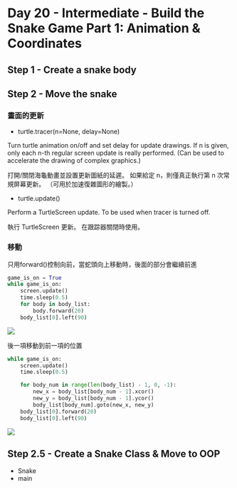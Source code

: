 # Day 20 - Intermediate - Build the Snake Game Part 1: Animation & Coordinates

## Step 1 - Create a snake body

## Step 2 - Move the snake

### 畫面的更新

* turtle.tracer(n=None, delay=None)

Turn turtle animation on/off and set delay for update drawings. If n is given, only each n-th regular screen update is really performed. (Can be used to accelerate the drawing of complex graphics.)

打開/關閉海龜動畫並設置更新圖紙的延遲。 如果給定 n，則僅真正執行第 n 次常規屏幕更新。 （可用於加速復雜圖形的繪製。）

* turtle.update()

Perform a TurtleScreen update. To be used when tracer is turned off.

執行 TurtleScreen 更新。 在跟踪器關閉時使用。

### 移動

只用forward()控制向前，當蛇頭向上移動時，後面的部分會繼續前進

```python
game_is_on = True
while game_is_on:
    screen.update()
    time.sleep(0.5)
    for body in body_list:
        body.forward(20)
    body_list[0].left(90)
```

![](https://i.imgur.com/fgLI1FD.gif)

後一項移動到前一項的位置

```python
while game_is_on:
    screen.update()
    time.sleep(0.5)

    for body_num in range(len(body_list) - 1, 0, -1):
        new_x = body_list[body_num - 1].xcor()
        new_y = body_list[body_num - 1].ycor()
        body_list[body_num].goto(new_x, new_y)
    body_list[0].forward(20)
    body_list[0].left(90)
```

![](https://i.imgur.com/oM7fiwV.gif)

## Step 2.5 - Create a Snake Class & Move to OOP

* Snake
* main




